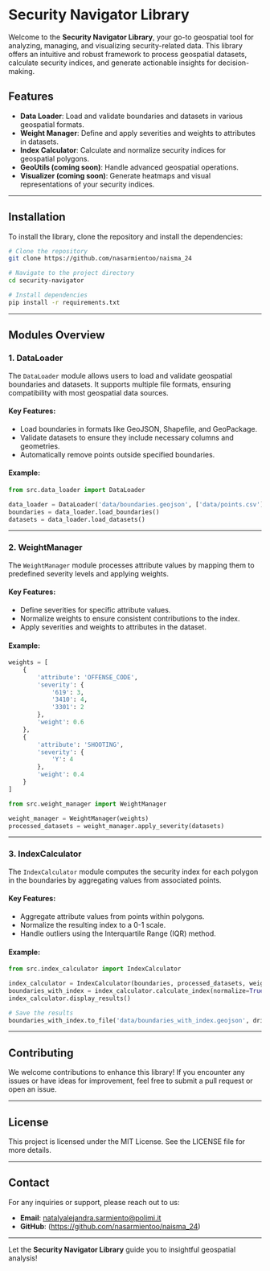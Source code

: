 # Security Navigator Library

Welcome to the **Security Navigator Library**, your go-to geospatial tool for analyzing, managing, and visualizing security-related data. This library offers an intuitive and robust framework to process geospatial datasets, calculate security indices, and generate actionable insights for decision-making.

## Features
- **Data Loader**: Load and validate boundaries and datasets in various geospatial formats.
- **Weight Manager**: Define and apply severities and weights to attributes in datasets.
- **Index Calculator**: Calculate and normalize security indices for geospatial polygons.
- **GeoUtils (coming soon)**: Handle advanced geospatial operations.
- **Visualizer (coming soon)**: Generate heatmaps and visual representations of your security indices.

---

## Installation
To install the library, clone the repository and install the dependencies:

```bash
# Clone the repository
git clone https://github.com/nasarmientoo/naisma_24

# Navigate to the project directory
cd security-navigator

# Install dependencies
pip install -r requirements.txt
```

---

## Modules Overview

### 1. **DataLoader**
The `DataLoader` module allows users to load and validate geospatial boundaries and datasets. It supports multiple file formats, ensuring compatibility with most geospatial data sources.

#### Key Features:
- Load boundaries in formats like GeoJSON, Shapefile, and GeoPackage.
- Validate datasets to ensure they include necessary columns and geometries.
- Automatically remove points outside specified boundaries.

#### Example:
```python
from src.data_loader import DataLoader

data_loader = DataLoader('data/boundaries.geojson', ['data/points.csv'])
boundaries = data_loader.load_boundaries()
datasets = data_loader.load_datasets()
```

---

### 2. **WeightManager**
The `WeightManager` module processes attribute values by mapping them to predefined severity levels and applying weights.

#### Key Features:
- Define severities for specific attribute values.
- Normalize weights to ensure consistent contributions to the index.
- Apply severities and weights to attributes in the dataset.

#### Example:
```python
weights = [
    {
        'attribute': 'OFFENSE_CODE',
        'severity': {
            '619': 3,
            '3410': 4,
            '3301': 2
        },
        'weight': 0.6
    },
    {
        'attribute': 'SHOOTING',
        'severity': {
            'Y': 4
        },
        'weight': 0.4
    }
]

from src.weight_manager import WeightManager

weight_manager = WeightManager(weights)
processed_datasets = weight_manager.apply_severity(datasets)
```

---

### 3. **IndexCalculator**
The `IndexCalculator` module computes the security index for each polygon in the boundaries by aggregating values from associated points.

#### Key Features:
- Aggregate attribute values from points within polygons.
- Normalize the resulting index to a 0-1 scale.
- Handle outliers using the Interquartile Range (IQR) method.

#### Example:
```python
from src.index_calculator import IndexCalculator

index_calculator = IndexCalculator(boundaries, processed_datasets, weights)
boundaries_with_index = index_calculator.calculate_index(normalize=True, handle_outliers=True)
index_calculator.display_results()

# Save the results
boundaries_with_index.to_file('data/boundaries_with_index.geojson', driver='GeoJSON')
```

---

## Contributing
We welcome contributions to enhance this library! If you encounter any issues or have ideas for improvement, feel free to submit a pull request or open an issue.

---

## License
This project is licensed under the MIT License. See the LICENSE file for more details.

---

## Contact
For any inquiries or support, please reach out to us:
- **Email**: natalyalejandra.sarmiento@polimi.it
- **GitHub**: (https://github.com/nasarmientoo/naisma_24)

---

Let the **Security Navigator Library** guide you to insightful geospatial analysis!

